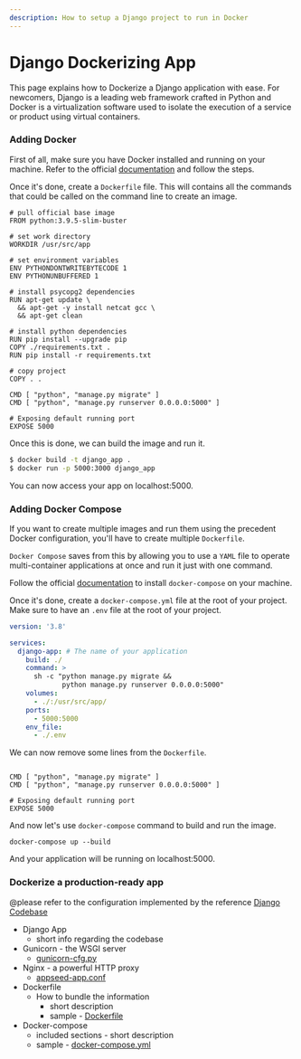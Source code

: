 ```yaml
---
description: How to setup a Django project to run in Docker
---
```


# Django Dockerizing App

This page explains how to Dockerize a Django application with ease. For newcomers, Django is a leading web framework crafted in Python and Docker is a virtualization software used to isolate the execution of a  service or product using virtual containers.&#x20;

### Adding Docker

First of all, make sure you have Docker installed and running on your machine. Refer to the official [documentation](https://docs.docker.com/engine/install/) and follow the steps.

Once it's done, create a `Dockerfile` file. This will contains all the commands that could be called on the command line to create an image.

```
# pull official base image
FROM python:3.9.5-slim-buster

# set work directory
WORKDIR /usr/src/app

# set environment variables
ENV PYTHONDONTWRITEBYTECODE 1
ENV PYTHONUNBUFFERED 1

# install psycopg2 dependencies
RUN apt-get update \
  && apt-get -y install netcat gcc \
  && apt-get clean

# install python dependencies
RUN pip install --upgrade pip
COPY ./requirements.txt .
RUN pip install -r requirements.txt

# copy project
COPY . .

CMD [ "python", "manage.py migrate" ]
CMD [ "python", "manage.py runserver 0.0.0.0:5000" ]

# Exposing default running port
EXPOSE 5000
```

Once this is done, we can build the image and run it.&#x20;

```bash
$ docker build -t django_app .
$ docker run -p 5000:3000 django_app
```

You can now access your app on localhost:5000.

### Adding Docker Compose

If you want to create multiple images and run them using the precedent Docker configuration, you'll have to create multiple `Dockerfile`.&#x20;

`Docker Compose` saves from this by allowing you to use a `YAML` file to operate multi-container applications at once and run it just with one command.&#x20;

Follow the official [documentation](https://docs.docker.com/compose/install/) to install `docker-compose` on your machine.

Once it's done, create a `docker-compose.yml` file at the root of your project. Make sure to have an `.env` file at the root of your project.&#x20;

```yaml
version: '3.8'

services:
  django-app: # The name of your application
    build: ./
    command: >
      sh -c "python manage.py migrate &&
             python manage.py runserver 0.0.0.0:5000"
    volumes:
      - ./:/usr/src/app/
    ports:
      - 5000:5000
    env_file:
      - ./.env
```

We can now remove some lines from the `Dockerfile`.

```

CMD [ "python", "manage.py migrate" ]
CMD [ "python", "manage.py runserver 0.0.0.0:5000" ]

# Exposing default running port
EXPOSE 5000
```

And now let's use `docker-compose` command to build and run the image.

```
docker-compose up --build
```

And your application will be running on localhost:5000.

### Dockerize a production-ready app

@please refer to the configuration implemented by the reference [Django Codebase](https://github.com/app-generator/boilerplate-code-django-dashboard)

* Django App
  * short info regarding the codebase
* Gunicorn - the WSGI server
  * &#x20;[gunicorn-cfg.py](https://github.com/app-generator/boilerplate-code-django-dashboard/blob/master/gunicorn-cfg.py)
* Nginx - a powerful HTTP proxy&#x20;
  * &#x20;[appseed-app.conf](https://github.com/app-generator/boilerplate-code-django-dashboard/blob/master/nginx/appseed-app.conf)
* Dockerfile
  * How to bundle the information&#x20;
    * short description
    * sample -  [Dockerfile](https://github.com/app-generator/boilerplate-code-django-dashboard/blob/master/Dockerfile)
* Docker-compose
  * included sections - short description
  * sample -  [docker-compose.yml](https://github.com/app-generator/boilerplate-code-django-dashboard/blob/master/docker-compose.yml)

